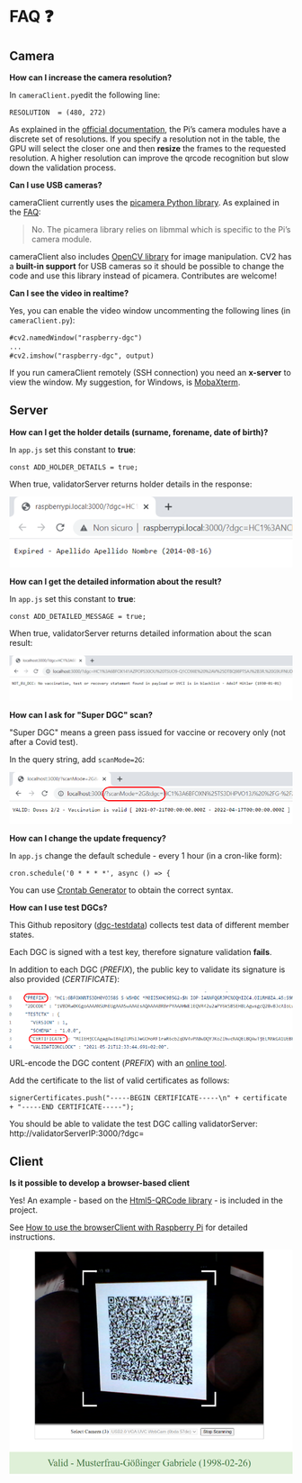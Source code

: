 # FAQ :question:

## Camera
**How can I increase the camera resolution?**

In `cameraClient.py`edit the following line:

    RESOLUTION  = (480, 272)
	
As explained in the [official documentation](https://picamera.readthedocs.io/en/release-1.13/fov.html#sensor-modes), the Pi’s camera modules have a discrete set of resolutions. If you specify a resolution not in the table, the GPU will select the closer one and then **resize** the frames to the requested resolution.
A higher resolution can improve the qrcode recognition but slow down the validation process. 

**Can I use USB cameras?**

cameraClient currently uses the [picamera Python library](https://picamera.readthedocs.io/).
As explained in the [FAQ](https://picamera.readthedocs.io/en/release-1.13/faq.html#can-i-use-picamera-with-a-usb-webcam):

> No. The picamera library relies on libmmal which is specific to the Pi’s camera module.

cameraClient also includes [OpenCV library](https://pypi.org/project/opencv-python/) for image manipulation. CV2 has a **built-in support** for USB cameras so it should be possible to change the code and use this library instead of picamera. Contributes are welcome!

**Can I see the video in realtime?**

Yes, you can enable the video window uncommenting the following lines (in `cameraClient.py`):

    #cv2.namedWindow("raspberry-dgc")
    ...
    #cv2.imshow("raspberry-dgc", output)
	
If you run cameraClient remotely (SSH connection) you need an **x-server** to view the window. My suggestion, for Windows, is [MobaXterm](https://mobaxterm.mobatek.net/).

## Server
**How can I get the holder details (surname, forename, date of birth)?**

In `app.js` set this constant to **true**:

    const ADD_HOLDER_DETAILS = true;
	
When true, validatorServer returns holder details in the response:

![](https://github.com/lucadentella/raspberry-dgc/raw/main/images/holder-details.png)

**How can I get the detailed information about the result?**

In `app.js` set this constant to **true**:

    const ADD_DETAILED_MESSAGE = true;
	
When true, validatorServer returns detailed information about the scan result:

![](https://github.com/lucadentella/raspberry-dgc/raw/main/images/scan-details.png)

**How can I ask for "Super DGC" scan?**

"Super DGC" means a green pass issued for vaccine or recovery only (not after a Covid test).

In the query string, add `scanMode=2G`:

![](https://github.com/lucadentella/raspberry-dgc/raw/main/images/scan-mode.png)

**How can I change the update frequency?**

In `app.js` change the default schedule - every 1 hour (in a cron-like form):

    cron.schedule('0 * * * *', async () => {

You can use [Crontab Generator](https://crontab-generator.org/) to obtain the correct syntax.

**How can I use test DGCs?**

This Github repository ([dgc-testdata](https://github.com/eu-digital-green-certificates/dgc-testdata)) collects test data of different member states. 

Each DGC is signed with a test key, therefore signature validation **fails**.

In addition to each DGC (*PREFIX*), the public key to validate its signature is also provided (*CERTIFICATE*):

![](https://github.com/lucadentella/raspberry-dgc/raw/main/images/test-dgc.png)

URL-encode the DGC content (*PREFIX*) with an [online tool](https://www.urlencoder.org/).

Add the certificate to the list of valid certificates as follows:

    signerCertificates.push("-----BEGIN CERTIFICATE-----\n" + certificate + "-----END CERTIFICATE-----");

You should be able to validate the test DGC calling validatorServer: http://validatorServerIP:3000/?dgc=<urlencodedDGC>

## Client
**Is it possible to develop a browser-based client**

Yes! An example - based on the [Html5-QRCode library](https://github.com/mebjas/html5-qrcode) - is included in the project.

See [How to use the browserClient with Raspberry Pi](https://github.com/lucadentella/raspberry-dgc/tree/main/documentation/browserclient.md) for detailed instructions.

![](https://github.com/lucadentella/raspberry-dgc/raw/main/images/browserclient.png)